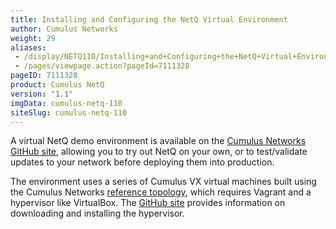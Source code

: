 ```yaml
---
title: Installing and Configuring the NetQ Virtual Environment
author: Cumulus Networks
weight: 29
aliases:
 - /display/NETQ110/Installing+and+Configuring+the+NetQ+Virtual+Environment
 - /pages/viewpage.action?pageId=7111328
pageID: 7111328
product: Cumulus NetQ
version: "1.1"
imgData: cumulus-netq-110
siteSlug: cumulus-netq-110
---
```

A virtual NetQ demo environment is available on the [Cumulus Networks
GitHub site](https://github.com/CumulusNetworks/cldemo-netq), allowing
you to try out NetQ on your own, or to test/validate updates to your
network before deploying them into production.

The environment uses a series of Cumulus VX virtual machines built using
the Cumulus Networks [reference
topology](https://github.com/cumulusnetworks/cldemo-vagrant), which
requires Vagrant and a hypervisor like VirtualBox. The [GitHub
site](https://github.com/CumulusNetworks/cldemo-netq) provides
information on downloading and installing the hypervisor.

